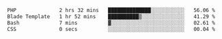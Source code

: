 <!--START_SECTION:waka-->

```txt
PHP              2 hrs 32 mins   ██████████████░░░░░░░░░░░   56.06 %
Blade Template   1 hr 52 mins    ██████████▒░░░░░░░░░░░░░░   41.29 %
Bash             7 mins          ▓░░░░░░░░░░░░░░░░░░░░░░░░   02.61 %
CSS              0 secs          ░░░░░░░░░░░░░░░░░░░░░░░░░   00.04 %
```

<!--END_SECTION:waka-->
